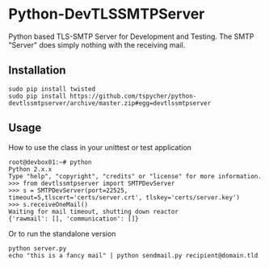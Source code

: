 Python-DevTLSSMTPServer
=======================

Python based TLS-SMTP Server for Development and Testing. The SMTP "Server" does simply nothing with the receiving mail.


Installation
------------

    sudo pip install twisted
    sudo pip install https://github.com/tspycher/python-devtlssmtpserver/archive/master.zip#egg=devtlssmtpserver


Usage
-----

How to use the class in your unittest or test application

    root@devbox01:~# python
    Python 2.x.x
    Type "help", "copyright", "credits" or "license" for more information.
    >>> from devtlssmtpserver import SMTPDevServer
    >>> s = SMTPDevServer(port=22525, timeout=5,tlscert='certs/server.crt', tlskey='certs/server.key')
    >>> s.receiveOneMail()
    Waiting for mail timeout, shutting down reactor
    {'rawmail': [], 'communication': []}

Or to run the standalone version

    python server.py
    echo "this is a fancy mail" | python sendmail.py recipient@domain.tld